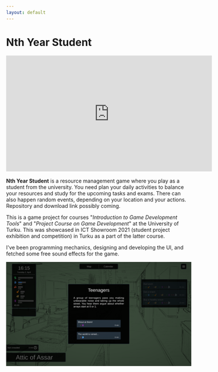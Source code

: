 ```yaml
---
layout: default
---
```


# Nth Year Student

<p align="center"><iframe width="560" height="315" src="https://www.youtube.com/embed/3oNBqqEDaW8" frameborder="0" allow="accelerometer; autoplay; clipboard-write; encrypted-media; gyroscope; picture-in-picture" allowfullscreen></iframe></p>

**Nth Year Student** is a resource management game where you play as a student from the university. You need plan your daily activities to balance your resources and study for the upcoming tasks and exams. There can also happen random events, depending on your location and your actions. Repository and download link possibly coming.

This is a game project for courses "_Introduction to Game Development Tools_" and "_Project Course on Game Development_" at the University of Turku. This was showcased in ICT Showroom 2021 (student project exhibition and competition) in Turku as a part of the latter course.

I've been programming mechanics, designing and developing the UI, and fetched some free sound effects for the game.

![NYS](images/nth-year-student2.png)
